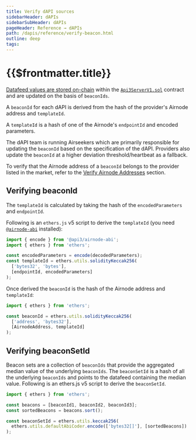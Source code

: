 ```yaml
---
title: Verify dAPI sources
sidebarHeader: dAPIs
sidebarSubHeader: dAPIs
pageHeader: Reference → dAPIs
path: /dapis/reference/verify-beacon.html
outline: deep
tags:
---
```


<PageHeader/>

<SearchHighlight/>

<FlexStartTag/>

# {{$frontmatter.title}}

[Datafeed values are stored on-chain](/dapis/reference/understand/#values-stored-on-chain)
within the
[`Api3ServerV1.sol`](https://github.com/api3dao/airnode-protocol-v1/tree/79b509f0e88a96fa4ea3cd576685051d37c9a504/contracts/api3-server-v1)
contract and are updated on the basis of `beaconIds`.

A `beaconId` for each dAPI is derived from the hash of the provider's Airnode
address and `templateId`.

A `templateId` is a hash of one of the Airnode's `endpointId` and encoded
parameters.

The dAPI team is running Airseekers which are primarily responsible for updating
the `beaconId` based on the specification of the dAPI. Providers also update the
`beaconId` at a higher deviation threshold/heartbeat as a fallback.

To verify that the Airnode address of a `beaconId` belongs to the provider
listed in the market, refer to the
[Verify Airnode Addresses](/reference/airnode/latest/developers/verify-airnode-addresses.md)
section.

## Verifying beaconId

The `templateId` is calculated by taking the hash of the `encodedParameters` and
`endpointId`.

Following is an `ethers.js` v5 script to derive the `templateId` (you need
[`@airnode-abi`](/reference/airnode/latest/packages/airnode-abi.md) installed):

```javascript
import { encode } from '@api3/airnode-abi';
import { ethers } from 'ethers';

const encodedParameters = encode(decodedParameters);
const templateId = ethers.utils.solidityKeccak256(
  ['bytes32', 'bytes'],
  [endpointId, encodedParameters]
);
```

Once derived the `beaconId` is the hash of the Airnode address and `templateId`:

```javascript
import { ethers } from 'ethers';

const beaconId = ethers.utils.solidityKeccak256(
  ['address', 'bytes32'],
  [AirnodeAddress, templateId]
);
```

## Verifying beaconSetId

Beacon sets are a collection of `beaconIds` that provide the aggregated median
value of the underlying `beaconIds`. The `beaconSetId` is a hash of all the
underlying `beaconIds` and points to the datafeed containing the median value.
Following is an ethers.js v5 script to derive the `beaconSetId`.

```javascript
import { ethers } from 'ethers';

const beacons = [beaconId1, beaconId2, beaconId3];
const sortedBeacons = beacons.sort();

const beaconSetId = ethers.utils.keccak256(
  ethers.utils.defaultAbiCoder.encode(['bytes32[]'], [sortedBeacons])
);
```

<FlexEndTag/>
